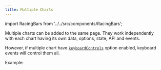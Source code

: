 ```yaml
---
title: Multiple Charts
---
```


import RacingBars from '../../src/components/RacingBars';

Multiple charts can be added to the same page.
They work independently with each chart having its own data, options, state, API and events.

However, if multiple chart have [`keyboardControls`](../documentation/options.md#keyboardcontrols) option enabled,
keyboard events will control them all.

Example:

<div className="gallery">
  <RacingBars
    dataUrl="/data/brands.csv"
    dataType="csv"
    title="Chart 1"
    labelsPosition="outside"
    keyboardControls={true}
    mouseControls={true}
  />
</div>

<div className="gallery">
  <RacingBars
    dataUrl="/data/population.csv"
    dataType="csv"
    title="Chart 2"
    showGroups={true}
    labelsPosition="inside"
    keyboardControls={true}
    mouseControls={true}
  />
</div>

<div className="gallery">
  <RacingBars
    dataUrl="/data/population.csv"
    dataType="csv"
    title="Chart 3"
    theme="dark"
    keyboardControls={true}
    mouseControls={true}
  />
</div>
